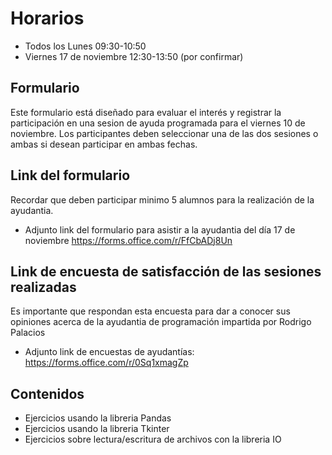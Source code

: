 # Horarios
- Todos los Lunes 09:30-10:50
- Viernes 17 de noviembre 12:30-13:50 (por confirmar)
## Formulario
Este formulario está diseñado para evaluar el interés y registrar la participación en una sesion de ayuda programada para el viernes 10 de noviembre. Los participantes deben seleccionar una de las dos sesiones o ambas si desean participar en ambas fechas.
## Link del formulario
Recordar que deben participar minimo 5 alumnos para la realización de la ayudantia.
- Adjunto link del formulario para asistir a la ayudantia del día 17 de noviembre https://forms.office.com/r/FfCbADj8Un
## Link de encuesta de satisfacción de las sesiones realizadas
Es importante que respondan esta encuesta para dar a conocer sus opiniones acerca de la ayudantia de programación impartida por Rodrigo Palacios
- Adjunto link de encuestas de ayudantías: https://forms.office.com/r/0Sq1xmagZp

## Contenidos
- Ejercicios usando la libreria Pandas
- Ejercicios usando la libreria Tkinter
- Ejercicios sobre lectura/escritura de archivos con la libreria IO